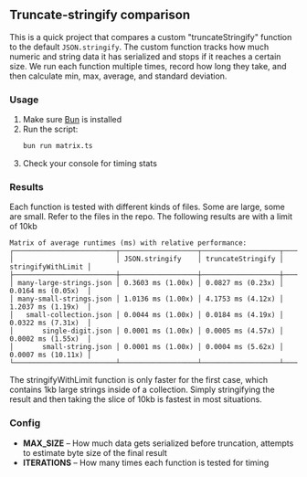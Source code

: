 ## Truncate-stringify comparison

This is a quick project that compares a custom "truncateStringify" function to the default `JSON.stringify`. The custom function tracks how much numeric and string data it has serialized and stops if it reaches a certain size. We run each function multiple times, record how long they take, and then calculate min, max, average, and standard deviation.

### Usage

1. Make sure [Bun](https://bun.sh/) is installed
2. Run the script:
   ```bash
   bun run matrix.ts
   ```
3. Check your console for timing stats

### Results
Each function is tested with different kinds of files. Some are large, some are small. Refer to the
files in the repo. The following results are with a limit of 10kb
```
Matrix of average runtimes (ms) with relative performance:
┌─────────────────────────┬───────────────────┬───────────────────┬────────────────────┐
│                         │ JSON.stringify    │ truncateStringify │ stringifyWithLimit │
├─────────────────────────┼───────────────────┼───────────────────┼────────────────────┤
│ many-large-strings.json │ 0.3603 ms (1.00x) │ 0.0827 ms (0.23x) │ 0.0164 ms (0.05x)  │
│ many-small-strings.json │ 1.0136 ms (1.00x) │ 4.1753 ms (4.12x) │ 1.2037 ms (1.19x)  │
│   small-collection.json │ 0.0044 ms (1.00x) │ 0.0184 ms (4.19x) │ 0.0322 ms (7.31x)  │
│       single-digit.json │ 0.0001 ms (1.00x) │ 0.0005 ms (4.57x) │ 0.0002 ms (1.55x)  │
│       small-string.json │ 0.0001 ms (1.00x) │ 0.0004 ms (5.62x) │ 0.0007 ms (10.11x) │
└─────────────────────────┴───────────────────┴───────────────────┴────────────────────┘
```
The stringifyWithLimit function is only faster for the first case, which contains 1kb large strings
inside of a collection. Simply stringifying the result and then taking the slice of 10kb is fastest
in most situations.

### Config

- **MAX_SIZE** – How much data gets serialized before truncation, attempts to estimate byte size of
the final result
- **ITERATIONS** – How many times each function is tested for timing

